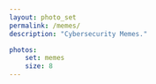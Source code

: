 ```yaml
---
layout: photo_set
permalink: /memes/
description: "Cybersecurity Memes."

photos:
    set: memes
    size: 8
---
```

